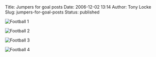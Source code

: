 Title: Jumpers for goal posts
Date: 2006-12-02 13:14
Author: Tony Locke
Slug: jumpers-for-goal-posts
Status: published

  
![Football 1]({static}/images/2006/311909890_955e1a183e_o.jpg)

![Football 2]({static}/images/2006/311909891_bcb9e50e83_o.jpg)

![Football 3]({static}/images/2006/311909892_b155bc60e6_o.jpg)

![Football 4]({static}/images/2006/311909893_91b9b4a97a_o.jpg)
